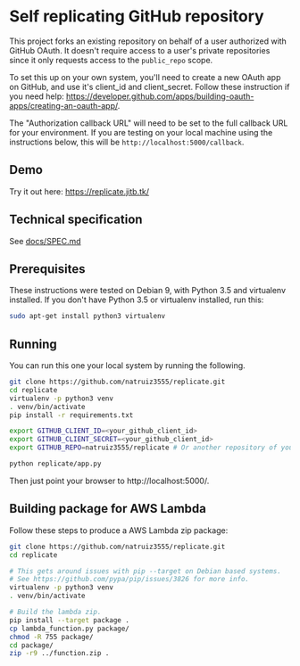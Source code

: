 # Self replicating GitHub repository #

This project forks an existing repository on behalf of a user authorized with
GitHub OAuth. It doesn't require access to a user's private repositories since
it only requests access to the `public_repo` scope.

To set this up on your own system, you'll need to create a new OAuth app on
GitHub, and use it's client_id and client_secret. Follow these instruction if
you need help:
https://developer.github.com/apps/building-oauth-apps/creating-an-oauth-app/.

The "Authorization callback URL" will need to be set to the full callback URL
for your environment. If you are testing on your local machine using the
instructions below, this will be `http://localhost:5000/callback`.

## Demo ##

Try it out here: https://replicate.jitb.tk/

## Technical specification ##
See [docs/SPEC.md](docs/SPEC.md)

## Prerequisites ##

These instructions were tested on Debian 9, with Python 3.5 and virtualenv
installed. If you don't have Python 3.5 or virtualenv installed, run this:

```bash
sudo apt-get install python3 virtualenv
```

## Running ##

You can run this one your local system by running the following. 

```bash
git clone https://github.com/natruiz3555/replicate.git
cd replicate
virtualenv -p python3 venv
. venv/bin/activate
pip install -r requirements.txt

export GITHUB_CLIENT_ID=<your_github_client_id>
export GITHUB_CLIENT_SECRET=<your_github_client_id>
export GITHUB_REPO=natruiz3555/replicate # Or another repository of your choice.

python replicate/app.py
```

Then just point your browser to http://localhost:5000/.

## Building package for AWS Lambda ##

Follow these steps to produce a AWS Lambda zip package:
```bash
git clone https://github.com/natruiz3555/replicate.git
cd replicate

# This gets around issues with pip --target on Debian based systems.
# See https://github.com/pypa/pip/issues/3826 for more info.
virtualenv -p python3 venv
. venv/bin/activate

# Build the lambda zip.
pip install --target package .
cp lambda_function.py package/
chmod -R 755 package/
cd package/
zip -r9 ../function.zip .
```